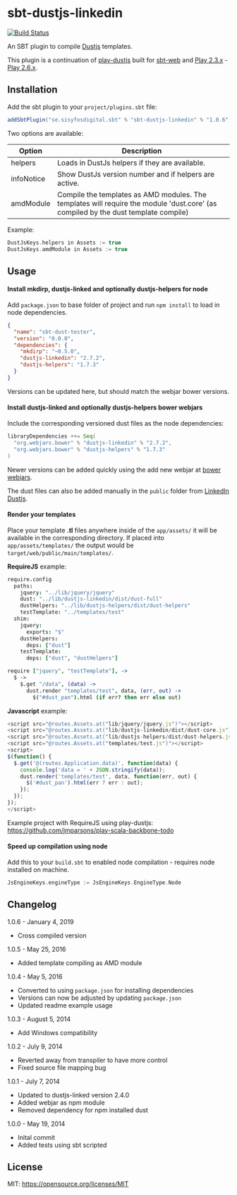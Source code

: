 # sbt-dustjs-linkedin

[![Build Status](https://api.travis-ci.org/mebur/sbt-dustjs-linkedin.png?branch=master)](https://travis-ci.org/mebur/sbt-dustjs-linkedin)

An SBT plugin to compile [Dustjs](https://github.com/linkedin/dustjs) templates.

This plugin is a continuation of [play-dustjs][play-dustjs] built for [sbt-web][sbt-web] and [Play 2.3.x][play] -  [Play 2.6.x][play].

## Installation

Add the sbt plugin to your `project/plugins.sbt` file:

```scala
addSbtPlugin("se.sisyfosdigital.sbt" % "sbt-dustjs-linkedin" % "1.0.6")
```

Two options are available:

Option              | Description
--------------------|------------------------------------------------------
helpers             | Loads in DustJs helpers if they are available.
infoNotice          | Show DustJs version number and if helpers are active.
amdModule           | Compile the templates as AMD modules. The templates will require the module 'dust.core' (as compiled by the dust template compile)

Example:

```scala
DustJsKeys.helpers in Assets := true
DustJsKeys.amdModule in Assets := true
```

## Usage

#### Install mkdirp, dustjs-linked and optionally dustjs-helpers for node

Add `package.json` to base folder of project and run `npm install` to load in node dependencies.

```json
{
  "name": "sbt-dust-tester",
  "version": "0.0.0",
  "dependencies": {
    "mkdirp": "~0.5.0",
    "dustjs-linkedin": "2.7.2",
    "dustjs-helpers": "1.7.3"
  }
}
```

Versions can be updated here, but should match the webjar bower versions.

#### Install dustjs-linked and optionally dustjs-helpers bower webjars

Include the corresponding versioned dust files as the node dependencies:

```scala
libraryDependencies ++= Seq(
  "org.webjars.bower" % "dustjs-linkedin" % "2.7.2",
  "org.webjars.bower" % "dustjs-helpers" % "1.7.3"
)
```

Newer versions can be added quickly using the add new webjar at [bower webjars](http://www.webjars.org/bower).

The dust files can also be added manually in the `public` folder from [LinkedIn Dustjs](http://linkedin.github.io/dustjs/).

#### Render your templates

Place your template **.tl** files anywhere inside of the `app/assets/` it will be available in the corresponding directory. If placed into `app/assets/templates/` the output would be `target/web/public/main/templates/`.

**RequireJS** example:

```coffeescript
require.config
  paths:
    jquery: "../lib/jquery/jquery"
    dust: "../lib/dustjs-linkedin/dist/dust-full"
    dustHelpers: "../lib/dustjs-helpers/dist/dust-helpers"
    testTemplate: "../templates/test"
  shim:
    jquery:
      exports: "$"
    dustHelpers:
      deps: ["dust"]
    testTemplate:
      deps: ["dust", "dustHelpers"]

require ["jquery", "testTemplate"], ->
  $ ->
    $.get "/data", (data) ->
      dust.render "templates/test", data, (err, out) ->
        $("#dust_pan").html (if err? then err else out)
```

**Javascript** example:

```javascript
<script src="@routes.Assets.at("lib/jquery/jquery.js")"></script>
<script src="@routes.Assets.at("lib/dustjs-linkedin/dist/dust-core.js")"></script>
<script src="@routes.Assets.at("lib/dustjs-helpers/dist/dust-helpers.js")"></script>
<script src="@routes.Assets.at("templates/test.js")"></script>
<script>
$(function() {
  $.get('@(routes.Application.data)', function(data) {
    console.log('data = ' + JSON.stringify(data));
    dust.render('templates/test', data, function(err, out) {
      $('#dust_pan').html(err ? err : out);
    });
  });
});
</script>
```

Example project with RequireJS using play-dustjs: <https://github.com/jmparsons/play-scala-backbone-todo>

#### Speed up compilation using node

Add this to your `build.sbt` to enabled node compilation - requires node installed on machine.

```scala
JsEngineKeys.engineType := JsEngineKeys.EngineType.Node
```

## Changelog

1.0.6 - January 4, 2019

- Cross compiled version

1.0.5 - May 25, 2016

- Added template compiling as AMD module

1.0.4 - May 5, 2016

- Converted to using `package.json` for installing dependencies
- Versions can now be adjusted by updating `package.json`
- Updated readme example usage

1.0.3 - August 5, 2014

- Add Windows compatibility

1.0.2 - July 9, 2014

- Reverted away from transpiler to have more control
- Fixed source file mapping bug

1.0.1 - July 7, 2014

- Updated to dustjs-linked version 2.4.0
- Added webjar as npm module
- Removed dependency for npm installed dust

1.0.0 - May 19, 2014

- Inital commit
- Added tests using sbt scripted

## License
MIT: <https://opensource.org/licenses/MIT>

[play]: http://www.playframework.com/
[play-dustjs]: https://github.com/jmparsons/play-dustjs
[sbt-web]: https://github.com/sbt/sbt-web
[webjars]: http://www.webjars.org/
